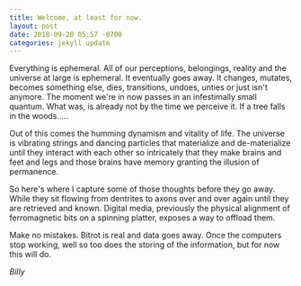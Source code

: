 ```yaml
---
title: Welcome, at least for now.
layout: post
date: 2018-09-20 05:57 -0700
categories: jekyll update
---
```



Everything is ephemeral.  All of our perceptions, belongings, reality and the universe at large is ephemeral.  It eventually goes away.  It changes, mutates, becomes something else, dies, transitions, undoes, unties or just isn't anymore.  The moment we're in now passes in an infestimally small quantum.  What was, is already not by the time we perceive it.  If a tree falls in the woods.....

Out of this comes the humming dynamism and vitality of life.  The universe is vibrating strings and dancing particles that materialize and de-materialize until they interact with each other so intricately that they make brains and feet and legs and those brains have memory granting the illusion of permanence.

So here's where I capture some of those thoughts before they go away.  While they sit flowing from dentrites to axons over and over again until they are retrieved and known.  Digital media, previously the physical alignment of ferromagnetic bits on a spinning platter, exposes a way to offload them.

Make no mistakes.  Bitrot is real and data goes away.  Once the computers stop working, well so too does the storing of the information, but for now this will do.

*Billy*
